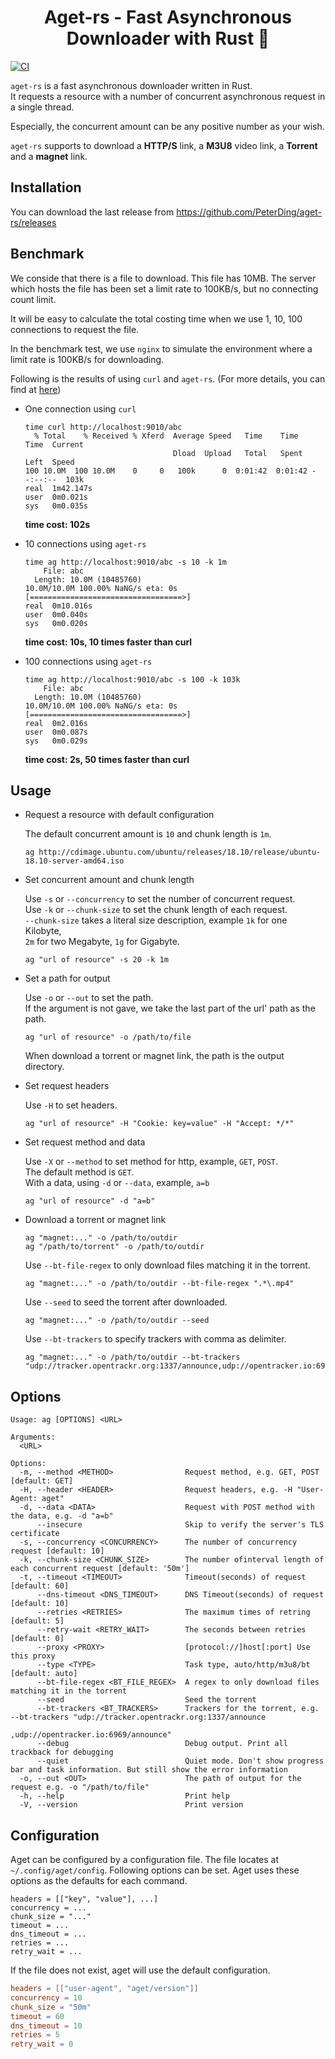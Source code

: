 <h1 align="center">Aget-rs - Fast Asynchronous Downloader with Rust 🦀</h1>

[![CI](https://github.com/PeterDing/aget-rs/actions/workflows/ci.yml/badge.svg)](https://github.com/PeterDing/aget-rs/actions/workflows/ci.yml)

`aget-rs` is a fast asynchronous downloader written in Rust.  
It requests a resource with a number of concurrent asynchronous request in a single thread.

Especially, the concurrent amount can be any positive number as your wish.

`aget-rs` supports to download a **HTTP/S** link, a **M3U8** video link, a **Torrent** and a **magnet** link.

## Installation

You can download the last release from https://github.com/PeterDing/aget-rs/releases

## Benchmark

We conside that there is a file to download. This file has 10MB.
The server which hosts the file has been set a limit rate to 100KB/s, but no connecting count limit.

It will be easy to calculate the total costing time when we use 1, 10, 100 connections to request the file.

In the benchmark test, we use `nginx` to simulate the environment where a limit rate is 100KB/s for downloading.

Following is the results of using `curl` and `aget-rs`. (For more details, you can find at [here](ci/benchmark.bash))

- One connection using `curl`

  ```
  time curl http://localhost:9010/abc
    % Total    % Received % Xferd  Average Speed   Time    Time     Time  Current
                                   Dload  Upload   Total   Spent    Left  Speed
  100 10.0M  100 10.0M    0     0   100k      0  0:01:42  0:01:42 --:--:--  103k
  real	1m42.147s
  user	0m0.021s
  sys	0m0.035s
  ```

  **time cost: 102s**

- 10 connections using `aget-rs`

  ```
  time ag http://localhost:9010/abc -s 10 -k 1m
      File: abc
    Length: 10.0M (10485760)
  10.0M/10.0M 100.00% NaNG/s eta: 0s        [==================================>]
  real	0m10.016s
  user	0m0.040s
  sys	0m0.020s
  ```

  **time cost: 10s, 10 times faster than curl**

- 100 connections using `aget-rs`

  ```
  time ag http://localhost:9010/abc -s 100 -k 103k
      File: abc
    Length: 10.0M (10485760)
  10.0M/10.0M 100.00% NaNG/s eta: 0s        [==================================>]
  real	0m2.016s
  user	0m0.087s
  sys	0m0.029s
  ```

  **time cost: 2s, 50 times faster than curl**

## Usage

- Request a resource with default configuration

  The default concurrent amount is `10` and chunk length is `1m`.

  ```shell
  ag http://cdimage.ubuntu.com/ubuntu/releases/18.10/release/ubuntu-18.10-server-amd64.iso
  ```

- Set concurrent amount and chunk length

  Use `-s` or `--concurrency` to set the number of concurrent request.  
   Use `-k` or `--chunk-size` to set the chunk length of each request.  
   `--chunk-size` takes a literal size description, example `1k` for one Kilobyte,  
   `2m` for two Megabyte, `1g` for Gigabyte.

  ```shell
  ag "url of resource" -s 20 -k 1m
  ```

- Set a path for output

  Use `-o` or `--out` to set the path.  
   If the argument is not gave, we take the last part of the url' path as the path.

  ```shell
  ag "url of resource" -o /path/to/file
  ```

  When download a torrent or magnet link, the path is the output directory.

- Set request headers

  Use `-H` to set headers.

  ```shell
  ag "url of resource" -H "Cookie: key=value" -H "Accept: */*"
  ```

- Set request method and data

  Use `-X` or `--method` to set method for http, example, `GET`, `POST`.  
   The default method is `GET`.  
   With a data, using `-d` or `--data`, example, `a=b`

  ```shell
  ag "url of resource" -d "a=b"
  ```

- Download a torrent or magnet link

  ```shell
  ag "magnet:..." -o /path/to/outdir
  ag "/path/to/torrent" -o /path/to/outdir
  ```

  Use `--bt-file-regex` to only download files matching it in the torrent.

  ```shell
  ag "magnet:..." -o /path/to/outdir --bt-file-regex ".*\.mp4"
  ```

  Use `--seed` to seed the torrent after downloaded.

  ```shell
  ag "magnet:..." -o /path/to/outdir --seed
  ```

  Use `--bt-trackers` to specify trackers with comma as delimiter.

  ```shell
  ag "magnet:..." -o /path/to/outdir --bt-trackers "udp://tracker.opentrackr.org:1337/announce,udp://opentracker.io:6969/announce"
  ```

## Options

```
Usage: ag [OPTIONS] <URL>

Arguments:
  <URL>

Options:
  -m, --method <METHOD>                Request method, e.g. GET, POST [default: GET]
  -H, --header <HEADER>                Request headers, e.g. -H "User-Agent: aget"
  -d, --data <DATA>                    Request with POST method with the data, e.g. -d "a=b"
      --insecure                       Skip to verify the server's TLS certificate
  -s, --concurrency <CONCURRENCY>      The number of concurrency request [default: 10]
  -k, --chunk-size <CHUNK_SIZE>        The number ofinterval length of each concurrent request [default: '50m']
  -t, --timeout <TIMEOUT>              Timeout(seconds) of request [default: 60]
      --dns-timeout <DNS_TIMEOUT>      DNS Timeout(seconds) of request [default: 10]
      --retries <RETRIES>              The maximum times of retring [default: 5]
      --retry-wait <RETRY_WAIT>        The seconds between retries [default: 0]
      --proxy <PROXY>                  [protocol://]host[:port] Use this proxy
      --type <TYPE>                    Task type, auto/http/m3u8/bt [default: auto]
      --bt-file-regex <BT_FILE_REGEX>  A regex to only download files matching it in the torrent
      --seed                           Seed the torrent
      --bt-trackers <BT_TRACKERS>      Trackers for the torrent, e.g. --bt-trackers "udp://tracker.opentrackr.org:1337/announce
                                       ,udp://opentracker.io:6969/announce"
      --debug                          Debug output. Print all trackback for debugging
      --quiet                          Quiet mode. Don't show progress bar and task information. But still show the error information
  -o, --out <OUT>                      The path of output for the request e.g. -o "/path/to/file"
  -h, --help                           Print help
  -V, --version                        Print version
```

## Configuration

Aget can be configured by a configuration file. The file locates at `~/.config/aget/config`.
Following options can be set. Aget uses these options as the defaults for each command.

```
headers = [["key", "value"], ...]
concurrency = ...
chunk_size = "..."
timeout = ...
dns_timeout = ...
retries = ...
retry_wait = ...
```

If the file does not exist, aget will use the default configuration.

```toml
headers = [["user-agent", "aget/version"]]
concurrency = 10
chunk_size = "50m"
timeout = 60
dns_timeout = 10
retries = 5
retry_wait = 0
```
